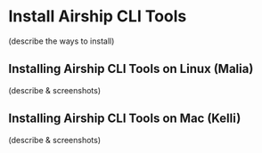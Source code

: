 # Install Airship CLI Tools  
(describe the ways to install)

## Installing Airship CLI Tools on Linux (Malia)  
(describe & screenshots)

## Installing Airship CLI Tools on Mac (Kelli)  
(describe & screenshots)
